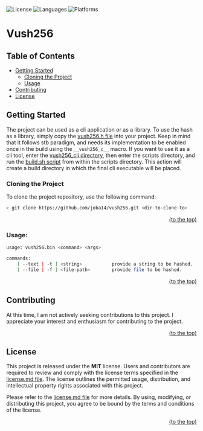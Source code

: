 
![License](https://img.shields.io/badge/license-MIT-brightgreen.svg?style=for-the-badge)
![Languages](https://img.shields.io/badge/languages-C-brightgreen.svg?style=for-the-badge)
![Platforms](https://img.shields.io/badge/platforms-All%3F-brightgreen.svg?style=for-the-badge)
<br>


# Vush256

## Table of Contents
- [Getting Started](#getting-started)
	- [Cloning the Project](#cloning-the-project)
	- [Usage](#usage)
- [Contributing](#contributing)
- [License](#license)


## Getting Started
The project can be used as a cli application or as a library. To use the hash as a library, simply copy the [vush256.h file](./vush256.h) into your project. Keep in mind that it follows stb paradigm, and needs its implementation to be enabled once in the build using the `__vush256_c__` macro.
If you want to use it as a cli tool, enter the [vush256_cli directory](./vush256_cli/), then enter the scripts directory, and run the [build.sh script](./vush256_cli/scripts/build.sh) from within the scripts directory. This action will create a build directory in which the final cli executable will be placed.

### Cloning the Project
To clone the project repository, use the following command:
```sh
> git clone https://github.com/joba14/vush256.git <dir-to-clone-to>
```

<div style="text-align: right;"><a href="#vush256">(to the top)</a></div>

### Usage:
```sh
usage: vush256.bin <command> <args>

commands:
    [ --text | -t ] <string>           provide a string to be hashed.
    [ --file | -f ] <file-path>        provide file to be hashed.
```

<div style="text-align: right;"><a href="#vush256">(to the top)</a></div>


## Contributing
At this time, I am not actively seeking contributions to this project. I appreciate your interest and enthusiasm for contributing to the project.

<div style="text-align: right;"><a href="#vush256">(to the top)</a></div>


## License
This project is released under the **MIT** license. Users and contributors are required to review and comply with the license terms specified in the [license.md file](./license.md). The license outlines the permitted usage, distribution, and intellectual property rights associated with this project.

Please refer to the [license.md file](./license.md) for more details. By using, modifying, or distributing this project, you agree to be bound by the terms and conditions of the license.

<div style="text-align: right;"><a href="#vush256">(to the top)</a></div>

